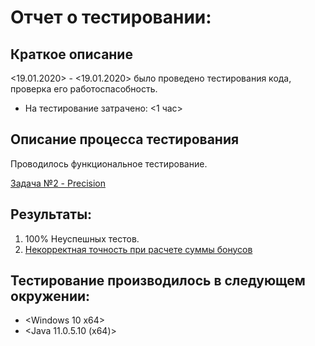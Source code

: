  # Отчет о тестировании:
  
 ## Краткое описание
 <19.01.2020> - <19.01.2020> было проведено тестирования кода, проверка его работоспасобность.

 - На тестирование затрачено: <1 час>
 
  
## Описание процесса тестирования
Проводилось функциональное тестирование.
 
[Задача №2 - Precision](https://github.com/netology-code/javaqa-homeworks/tree/master/programming)
 
## Результаты:
 1. 100% Неуспешных тестов.
 2. [Некорректная точность при расчете суммы бонусов](https://github.com/l0197d/Java.HW-2.2/issues/1)
 
 
 
 
## Тестирование производилось в следующем окружении:
 
 - <Windows 10 x64>
 - <Java 11.0.5.10 (x64)>

